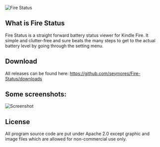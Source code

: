 ![Fire Status](https://github.com/seymores/fire-status/raw/master/res/drawable/icon.png)


What is Fire Status
-------------------------

Fire Status is a straight forward battery status viewer for Kindle Fire. It simple and clutter-free and sure beats the many steps to get to the actual battery level by going through the setting menu.

Download
-------------------------
All releases can be found here:
https://github.com/seymores/Fire-Status/downloads


Some screenshots:
-------------------------

![Screenshot](https://github.com/seymores/Fire-Status/raw/master/screenshots/screenshot.jpg)

License
-------------------------

All program source code are put under Apache 2.0 except graphic and image files which are allowed for non-commercial use only.

